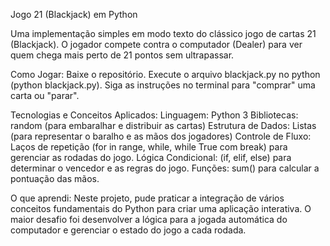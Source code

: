 Jogo 21 (Blackjack) em Python

Uma implementação simples em modo texto do clássico jogo de cartas 21 (Blackjack). O jogador compete contra o computador (Dealer) para ver quem chega mais perto de 21 pontos sem ultrapassar.

Como Jogar:
Baixe o repositório.
Execute o arquivo blackjack.py no python (python blackjack.py).
Siga as instruções no terminal para "comprar" uma carta ou "parar".


Tecnologias e Conceitos Aplicados:
Linguagem: Python 3
Bibliotecas: random (para embaralhar e distribuir as cartas)
Estrutura de Dados: Listas (para representar o baralho e as mãos dos jogadores)
Controle de Fluxo: Laços de repetição (for in range, while, while True com break) para gerenciar as rodadas do jogo.
Lógica Condicional: (if, elif, else) para determinar o vencedor e as regras do jogo.
Funções: sum() para calcular a pontuação das mãos.

O que aprendi:
Neste projeto, pude praticar a integração de vários conceitos fundamentais do Python para criar uma aplicação interativa. O maior desafio foi desenvolver a lógica para a jogada automática do computador e gerenciar o estado do jogo a cada rodada.
